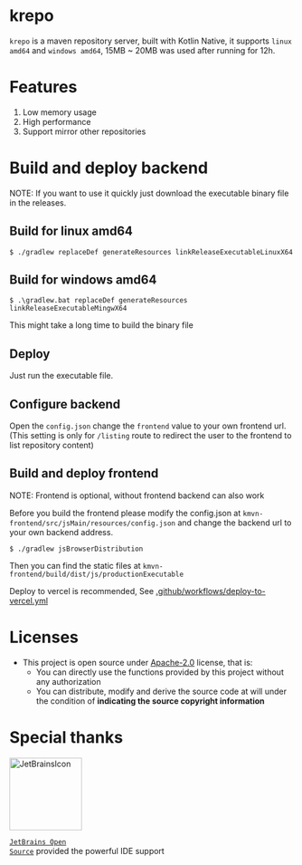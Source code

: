 # krepo

`krepo` is a maven repository server, built with Kotlin Native, it supports `linux amd64` and `windows amd64`,
15MB ~ 20MB was used after running for 12h.

# Features

1. Low memory usage
2. High performance
3. Support mirror other repositories

# Build and deploy backend

NOTE: If you want to use it quickly just download the executable binary file in the releases.

## Build for linux amd64

```shell
$ ./gradlew replaceDef generateResources linkReleaseExecutableLinuxX64
```

## Build for windows amd64

```shell
$ .\gradlew.bat replaceDef generateResources linkReleaseExecutableMingwX64
```

This might take a long time to build the binary file

## Deploy

Just run the executable file.

## Configure backend

Open the `config.json` change the `frontend` value to your own frontend url.
(This setting is only for `/listing` route to redirect the user to the frontend to list repository content)

## Build and deploy frontend

NOTE: Frontend is optional, without frontend backend can also work

Before you build the frontend please modify the config.json at `kmvn-frontend/src/jsMain/resources/config.json`
and change the backend url to your own backend address.

```shell
$ ./gradlew jsBrowserDistribution
```

Then you can find the static files at `kmvn-frontend/build/dist/js/productionExecutable`

Deploy to vercel is recommended, See [.github/workflows/deploy-to-vercel.yml](.github/workflows/deploy-to-vercel.yml)

# Licenses

- This project is open source under [Apache-2.0](./LICENSE) license, that is:
    - You can directly use the functions provided by this project without any authorization
    - You can distribute, modify and derive the source code at will under the condition of **indicating the source
      copyright information**

# Special thanks

<div>

<img src="https://resources.jetbrains.com/storage/products/company/brand/logos/jetbrains.png" alt="JetBrainsIcon" width="128">

<a href="https://www.jetbrains.com/opensource/"><code>JetBrains Open Source</code></a> provided the powerful IDE support

</div>
